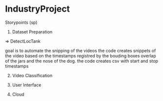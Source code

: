 # IndustryProject

Storypoints (sp)

1. Dataset Preparation
 
 => DetectLocTank

goal is to automate the snipping of the videos 
the code creates snippets of the video based on the timestamps registred by the bouding boxes overlap of the jars and the nose of the dog. 
the code creates csv with start and stop timestamps

2. Video Classification 

3. User Interface 

4. Cloud




